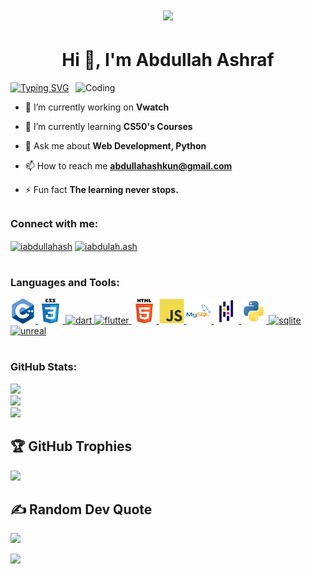 <h1 align="center">
 <img src="https://img.freepik.com/premium-vector/web-development-coding-programming-futuristic-banner-computer-code-laptop_3482-5572.jpg" />
</h1>
<h1 align="center">Hi 👋, I'm Abdullah Ashraf</h1>
<a href="https://git.io/typing-svg"><img src="https://readme-typing-svg.herokuapp.com?font=Fira+Code&duration=4500&pause=1500&color=7900F7&center=true&vCenter=true&multiline=true&width=800&height=80&lines=A+normie+developer+and+CS+Student+having+fun+coding." alt="Typing SVG" /></a>
<img align="right" alt="Coding" width="400" src="https://camo.githubusercontent.com/9af72bbac8e761a96e946972cb2a2cd02563f1c842b6795587f2627323e75cbe/68747470733a2f2f632e74656e6f722e636f6d2f336254785a34486472797341414141642f706978656c732d6e656f6e2e676966">


- 🔭 I’m currently working on **Vwatch**

- 🌱 I’m currently learning **CS50's Courses**

- 💬 Ask me about **Web Development, Python**

- 📫 How to reach me **abdullahashkun@gmail.com**

- ⚡ Fun fact **The learning never stops.**
##
<h3 align="left">Connect with me:</h3>
<p align="left">
<a href="https://linkedin.com/in/iabdullahash" target="blank"><img align="center" src="https://raw.githubusercontent.com/rahuldkjain/github-profile-readme-generator/master/src/images/icons/Social/linked-in-alt.svg" alt="iabdullahash" height="30" width="40" /></a>
<a href="https://instagram.com/iabdulah.ash" target="blank"><img align="center" src="https://raw.githubusercontent.com/rahuldkjain/github-profile-readme-generator/master/src/images/icons/Social/instagram.svg" alt="iabdulah.ash" height="30" width="40" /></a>
</p>

#
<h3 align="left">Languages and Tools:</h3>
<p align="left"> <a href="https://www.w3schools.com/cpp/" target="_blank" rel="noreferrer"> <img src="https://raw.githubusercontent.com/devicons/devicon/master/icons/cplusplus/cplusplus-original.svg" alt="cplusplus" width="40" height="40"/> </a> <a href="https://www.w3schools.com/css/" target="_blank" rel="noreferrer"> <img src="https://raw.githubusercontent.com/devicons/devicon/master/icons/css3/css3-original-wordmark.svg" alt="css3" width="40" height="40"/> </a> <a href="https://dart.dev" target="_blank" rel="noreferrer"> <img src="https://www.vectorlogo.zone/logos/dartlang/dartlang-icon.svg" alt="dart" width="40" height="40"/> </a> <a href="https://flutter.dev" target="_blank" rel="noreferrer"> <img src="https://www.vectorlogo.zone/logos/flutterio/flutterio-icon.svg" alt="flutter" width="40" height="40"/> </a> <a href="https://www.w3.org/html/" target="_blank" rel="noreferrer"> <img src="https://raw.githubusercontent.com/devicons/devicon/master/icons/html5/html5-original-wordmark.svg" alt="html5" width="40" height="40"/> </a> <a href="https://developer.mozilla.org/en-US/docs/Web/JavaScript" target="_blank" rel="noreferrer"> <img src="https://raw.githubusercontent.com/devicons/devicon/master/icons/javascript/javascript-original.svg" alt="javascript" width="40" height="40"/> </a> <a href="https://www.mysql.com/" target="_blank" rel="noreferrer"> <img src="https://raw.githubusercontent.com/devicons/devicon/master/icons/mysql/mysql-original-wordmark.svg" alt="mysql" width="40" height="40"/> </a> <a href="https://pandas.pydata.org/" target="_blank" rel="noreferrer"> <img src="https://raw.githubusercontent.com/devicons/devicon/2ae2a900d2f041da66e950e4d48052658d850630/icons/pandas/pandas-original.svg" alt="pandas" width="40" height="40"/> </a> <a href="https://www.python.org" target="_blank" rel="noreferrer"> <img src="https://raw.githubusercontent.com/devicons/devicon/master/icons/python/python-original.svg" alt="python" width="40" height="40"/> </a> <a href="https://www.sqlite.org/" target="_blank" rel="noreferrer"> <img src="https://www.vectorlogo.zone/logos/sqlite/sqlite-icon.svg" alt="sqlite" width="40" height="40"/> </a> <a href="https://unrealengine.com/" target="_blank" rel="noreferrer"> <img src="https://raw.githubusercontent.com/kenangundogan/fontisto/036b7eca71aab1bef8e6a0518f7329f13ed62f6b/icons/svg/brand/unreal-engine.svg" alt="unreal" width="40" height="40"/> </a> </p>

# 

### GitHub Stats:
![](https://github-readme-stats.vercel.app/api?username=iabdullahash&theme=tokyonight&hide_border=false&include_all_commits=true&count_private=true)<br/>
![](https://github-readme-streak-stats.herokuapp.com/?user=iabdullahash&theme=tokyonight&hide_border=false)<br/>
![](https://github-readme-stats.vercel.app/api/top-langs/?username=iabdullahash&theme=tokyonight&hide_border=false&include_all_commits=true&count_private=true&layout=compact)

## 🏆 GitHub Trophies
![](https://github-profile-trophy.vercel.app/?username=iabdullahash&theme=tokyonight&no-frame=false&no-bg=true&margin-w=4)

## ✍️ Random Dev Quote
![](https://quotes-github-readme.vercel.app/api?type=horizontal&theme=radical)

[![](https://visitcount.itsvg.in/api?id=iabdullahash&icon=8&color=0)](https://visitcount.itsvg.in)
